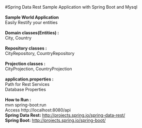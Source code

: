 #Spring Data Rest Sample Application with Spring Boot and Mysql<br />
<br />
**Sample World Application**<br />
Easily Restify your entities<br />
<br />
**Domain classes(Entities) :**<br />
City, Country<br />
<br />
**Repository classes :**<br />
CityRepository, CountryRepository<br />
<br />
**Projection classes :**<br />
CityProjection, CountryProjection<br />
<br />
**application.properties :**<br />
Path for Rest Services<br />
Database Properties<br />
<br />
**How to Run :**<br />
mvn spring-boot:run<br />
Access http://localhost:8080/api<br />
**Spring Data Rest:** http://projects.spring.io/spring-data-rest/<br />
**Spring Boot:** http://projects.spring.io/spring-boot/<br />
<br />



